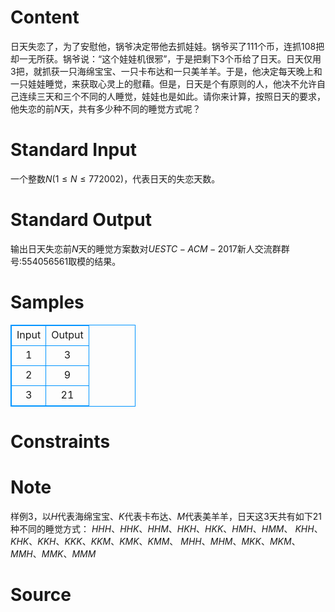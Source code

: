 
# Content

日天失恋了，为了安慰他，锅爷决定带他去抓娃娃。锅爷买了$111$个币，连抓$108$把却一无所获。锅爷说：“这个娃娃机很邪”，于是把剩下$3$个币给了日天。日天仅用$3$把，就抓获一只海绵宝宝、一只卡布达和一只美羊羊。于是，他决定每天晚上和一只娃娃睡觉，来获取心灵上的慰藉。但是，日天是个有原则的人，他决不允许自己连续三天和三个不同的人睡觉，娃娃也是如此。请你来计算，按照日天的要求，他失恋的前$N$天，共有多少种不同的睡觉方式呢？

# Standard Input

一个整数$N(1\leq N\leq 772002)$，代表日天的失恋天数。

# Standard Output

输出日天失恋前$N$天的睡觉方案数对$UESTC-ACM-2017$新人交流群群号:$554056561$取模的结果。

# Samples

<style>
        table,table tr th, table tr td { border:1px solid #0094ff; }
        table { width: 200px; min-height: 25px; line-height: 25px; text-align: center; border-collapse: collapse;}   
    </style>
<table>
	<tr>
		<td>Input</td>
		<td>Output</td>
	</tr>
<tr><td>1</td><td>3</td></tr><tr><td>2</td><td>9</td></tr><tr><td>3</td><td>21</td></tr></table>


# Constraints



# Note

样例$3$，以$H$代表海绵宝宝、$K$代表卡布达、$M$代表美羊羊，日天这$3$天共有如下$21$种不同的睡觉方式：
$HHH、HHK、HHM、HKH、HKK、HMH、HMM、$
$KHH、KHK、KKH、KKK、KKM、KMK、KMM、$
$MHH、MHM、MKK、MKM、MMH、MMK、MMM$

# Source


